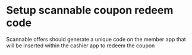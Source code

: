 # Setup scannable coupon redeem code

Scannable offers should generate a unique code on the member app that will be inserted within the cashier app to redeem the coupon&#x20;
